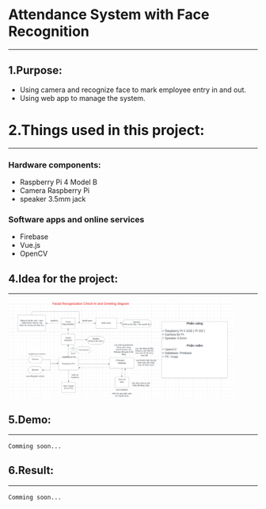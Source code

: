 # Attendance System with Face Recognition
---
## 1.Purpose:
+ Using camera and recognize face to mark employee entry in and out.
+ Using web app to manage the system.
# 2.Things used in this project:
---
### Hardware components:
+ Raspberry Pi 4 Model B
+ Camera Raspberry Pi
+ speaker 3.5mm jack
### Software apps and online services
+ Firebase
+ Vue.js
+ OpenCV
## 4.Idea for the project:
---
<img width="455" alt="image" src="./Screenshot 2023-10-09 121056.png">

## 5.Demo:
---
```
Comming soon...
```
## 6.Result:
---
```
Comming soon...
```




